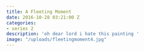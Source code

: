 ```yaml
---
title: A Fleeting Moment
date: 2016-10-28 03:21:00 Z
categories:
- series 2
description: 'oh dear lord i hate this painting '
image: "/uploads/fleetingmoment4.jpg"
---
```


